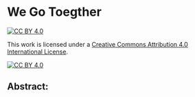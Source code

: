 # We Go Toegther

[![CC BY 4.0][cc-by-shield]][cc-by]

This work is licensed under a
[Creative Commons Attribution 4.0 International License][cc-by].

[![CC BY 4.0][cc-by-image]][cc-by]

[cc-by]: http://creativecommons.org/licenses/by/4.0/
[cc-by-image]: https://i.creativecommons.org/l/by/4.0/88x31.png
[cc-by-shield]: https://img.shields.io/badge/License-CC%20BY%204.0-lightgrey.svg

## Abstract: 
